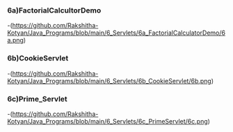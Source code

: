 ### 6a)FactorialCalcultorDemo
  -(https://github.com/Rakshitha-Kotyan/Java_Programs/blob/main/6_Servlets/6a_FactorialCalculatorDemo/6a.png)
### 6b)CookieServlet
  -(https://github.com/Rakshitha-Kotyan/Java_Programs/blob/main/6_Servlets/6b_CookieServlet/6b.png)
### 6c)Prime_Servlet
  -(https://github.com/Rakshitha-Kotyan/Java_Programs/blob/main/6_Servlets/6c_PrimeServlet/6c.png)
